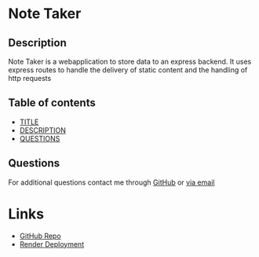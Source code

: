 # Note Taker

## Description

Note Taker is a webapplication to store data to an express backend. It uses express routes to handle the delivery of static content and the handling of http requests

## Table of contents

- [TITLE](#title)
- [DESCRIPTION](#description)
- [QUESTIONS](#questions)

## Questions

For additional questions contact me through [GitHub](https://github.com/briantib) or [via email](mailto:bptiburcio@gmail.com)

# Links
- [GitHub Repo](https://github.com/BrianTib/note-taker)
- [Render Deployment](https://note-taker-ads0.onrender.com)